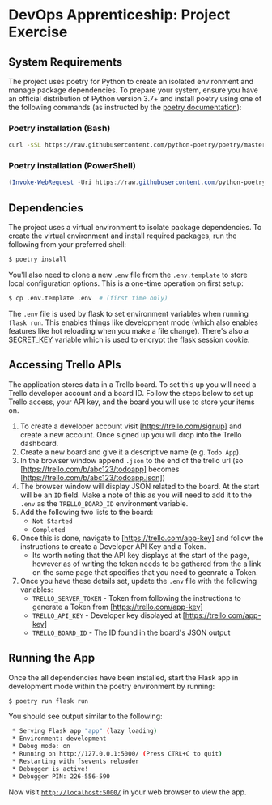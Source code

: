 # DevOps Apprenticeship: Project Exercise

## System Requirements

The project uses poetry for Python to create an isolated environment and manage package dependencies. To prepare your system, ensure you have an official distribution of Python version 3.7+ and install poetry using one of the following commands (as instructed by the [poetry documentation](https://python-poetry.org/docs/#system-requirements)):

### Poetry installation (Bash)

```bash
curl -sSL https://raw.githubusercontent.com/python-poetry/poetry/master/install-poetry.py | python -
```

### Poetry installation (PowerShell)

```powershell
(Invoke-WebRequest -Uri https://raw.githubusercontent.com/python-poetry/poetry/master/get-poetry.py -UseBasicParsing).Content | python
```

## Dependencies

The project uses a virtual environment to isolate package dependencies. To create the virtual environment and install required packages, run the following from your preferred shell:

```bash
$ poetry install
```

You'll also need to clone a new `.env` file from the `.env.template` to store local configuration options. This is a one-time operation on first setup:

```bash
$ cp .env.template .env  # (first time only)
```

The `.env` file is used by flask to set environment variables when running `flask run`. This enables things like development mode (which also enables features like hot reloading when you make a file change). There's also a [SECRET_KEY](https://flask.palletsprojects.com/en/1.1.x/config/#SECRET_KEY) variable which is used to encrypt the flask session cookie.

## Accessing Trello APIs

The application stores data in a Trello board. To set this up you will need a Trello developer account and a board ID. Follow the steps below to set up Trello access, your API key, and the board you will use to store your items on.

1. To create a developer account visit [https://trello.com/signup] and create a new account. Once signed up you will drop into the Trello dashboard.
2. Create a new board and give it a descriptive name (e.g. `Todo App`).
3. In the browser window append `.json` to the end of the trello url (so [https://trello.com/b/abc123/todoapp] becomes [https://trello.com/b/abc123/todoapp.json])
4. The browser window will display JSON related to the board. At the start will be an `ID` field. Make a note of this as you will need to add it to the `.env` as the `TRELLO_BOARD_ID` environment variable.
5. Add the following two lists to the board:
    * `Not Started`
    * `Completed`
6. Once this is done, navigate to [https://trello.com/app-key] and follow the instructions to create a Developer API Key and a Token.
    * Its worth noting that the API key displays at the start of the page, however as of writing the token needs to be gathered from the a link on the same page that specifies that you need to geenrate a Token.
7. Once you have these details set, update the `.env` file with the following variables:
    * `TRELLO_SERVER_TOKEN` - Token from following the instructions to generate a Token from [https://trello.com/app-key]
    * `TRELLO_API_KEY` - Developer key displayed at [https://trello.com/app-key]
    * `TRELLO_BOARD_ID` - The ID found in the board's JSON output

## Running the App

Once the all dependencies have been installed, start the Flask app in development mode within the poetry environment by running:
```bash
$ poetry run flask run
```

You should see output similar to the following:
```bash
 * Serving Flask app "app" (lazy loading)
 * Environment: development
 * Debug mode: on
 * Running on http://127.0.0.1:5000/ (Press CTRL+C to quit)
 * Restarting with fsevents reloader
 * Debugger is active!
 * Debugger PIN: 226-556-590
```
Now visit [`http://localhost:5000/`](http://localhost:5000/) in your web browser to view the app.
